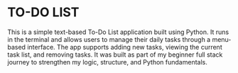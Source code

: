 # TO-DO LIST
This is a simple text-based To-Do List application built using Python. It runs in the terminal and allows users to manage their daily tasks through a menu-based interface. The app supports adding new tasks, viewing the current task list, and removing tasks.  It was built as part of my beginner full stack journey to strengthen my logic, structure, and Python fundamentals.
